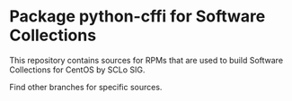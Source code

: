 # Package python-cffi for Software Collections

This repository contains sources for RPMs that are used
to build Software Collections for CentOS by SCLo SIG.

Find other branches for specific sources.
